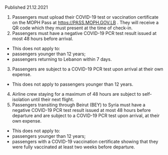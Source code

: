 Published 21.12.2021
1. Passengers must upload their COVID-19 test or vaccination certificate on the MOPH Pass at <a href="https://PASS.MOPH.GOV.LB">https://PASS.MOPH.GOV.LB</a> . They will receive a QR code which they must present at the time of check-in.
2. Passengers must have a negative COVID-19 PCR test result issued at most 48 hours before arrival.
- This does not apply to:
- passengers younger than 12 years;
- passengers returning to Lebanon within 7 days.
3. Passengers are subject to a COVID-19 PCR test upon arrival at their own expense.
- This does not apply to passengers younger than 12 years.
4. Airline crew staying for a maximum of 48 hours are subject to self-isolation until their next flight.
5. Passengers transiting through Beirut (BEY) to Syria must have a negative COVID-19 PCR test result issued at most 48 hours before departure and are subject to a COVID-19 PCR test upon arrival, at their own expense.
- This does not apply to:
- passengers younger than 12 years;
- passengers with a COVID-19 vaccination certificate showing that they were fully vaccinated at least two weeks before departure.